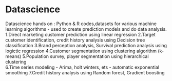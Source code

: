 # Datascience
Datascience hands on : Python & R codes,datasets for various machine learning algorithms - used to create prediction models and do data analysis.
	1.Direct marketing customer prediction using linear regression
	2.Target customer identification, credit history analysis using Decision tree classification
	3.Brand perception analysis, Survival prediction analysis using logictic regression
	4.Customer segmentation using clustering algorithm (k-means)
	5.Population survey, player segmentation using hierarchical clustering 	
	6.Time series modeling  - Arima, holt winters, ets - automatic exponential smoothing
	7.Credit history analysis using Random forest, Gradient boosting
